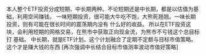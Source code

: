 本人整个ETF投资分成短期、中长期两种。不论短期还是中长期，都是以估值为基础，利用空间赚钱。
一味短期投资，很可能大牛吃不饱，大熊死翘翘。一味长期投资，则有可能在很长时间的震荡期内没有
什么好的收益。
所以在ETF投资这块，会利用短期的网格交易，在熊市中获取正向现金流，为熊市不亏钱这个总目标打
基础。
中长期，就是ETF计划。这个计划融合了定期不定额与目标市值策略。这个才是赚大钱的东西
[再次强调中长结合目标市值测率波动市值好策略]

